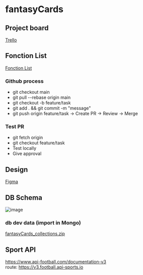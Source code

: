# fantasyCards

## Project board
[Trello](https://trello.com/b/LnLjujMO/fantasycards)

## Fonction List
[Fonction List](https://github.com/Arnaud97234/fantasyCards/blob/main/docs/FonctionList.md)

### Github process
- git checkout main
- git pull --rebase origin main
- git checkout -b feature/task
- git add . && git commit -m "message"
- git push origin feature/task
-> Create PR
-> Review
-> Merge

### Test PR
- git fetch origin
- git checkout feature/task
- Test locally
- Give approval

## Design
[Figma](https://www.figma.com/file/kzA0Qj7qFVVUWdQVs99I6y/Untitled?type=design&node-id=18-408&mode=design&t=BYYqIgnUUU6iCKVy-0)

## DB Schema
![image](https://github.com/Arnaud97234/fantasyCards/assets/13007150/e282a3a1-8dcc-45eb-ae00-e8829e757bb6)

### db dev data (import in Mongo)
[fantasyCards_collections.zip](https://github.com/Arnaud97234/fantasyCards/files/13635361/fantasyCards_collections.zip)

## Sport API
https://www.api-football.com/documentation-v3  
route: https://v3.football.api-sports.io
